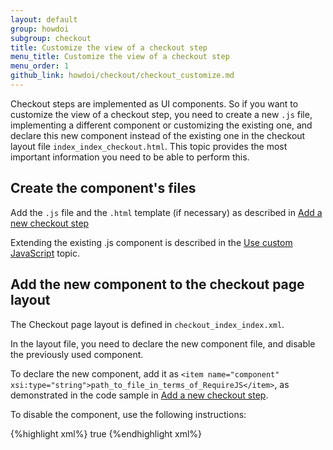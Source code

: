 ```yaml
---
layout: default
group: howdoi
subgroup: checkout
title: Customize the view of a checkout step
menu_title: Customize the view of a checkout step
menu_order: 1
github_link: howdoi/checkout/checkout_customize.md
---
```


Checkout steps are implemented as UI components. So if you want to customize the view of a checkout step, you need to create a new `.js` file, implementing a different component or customizing the existing one, and declare this new component instead of the existing one in the checkout layout file `index_index_checkout.html`. This topic provides the most important information you need to be able to perform this.

## Create the component's files

Add the `.js` file and the `.html` template (if necessary) as described in [Add a new checkout step]({{site.gdeurl}}howdoi/checkout/checkout_new_step.html)

Extending the existing .js component is described in the [Use custom JavaScript]({{site.gdeurl}}javascript-dev-guide/javascript/custom_js.html#extend_js_component) topic.


## Add the new component to the checkout page layout
The Checkout page layout is defined in `checkout_index_index.xml`.

In the layout file, you need to declare the new component file, and disable the previously used component.

To declare the new component, add it as 
`<item name="component" xsi:type="string">path_to_file_in_terms_of_RequireJS</item>`, as demonstrated in the code sample in [Add a new checkout step]({{site.gdeurl}}howdoi/checkout/checkout_new_step.html#add-your-step-to-the-checkout-page-layout).

To disable the component, use the following instructions:

{%highlight xml%}
<item name="%the_previously_used_component%" xsi:type="array">
    <item name="config" xsi:type="array">
        <item name="componentDisabled" xsi:type="boolean">true</item>
    </item>
</item>
{%endhighlight xml%}


